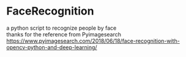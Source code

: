 # FaceRecognition
a python script to recognize people by face  
thanks for the reference from Pyimagesearch  
https://www.pyimagesearch.com/2018/06/18/face-recognition-with-opencv-python-and-deep-learning/
